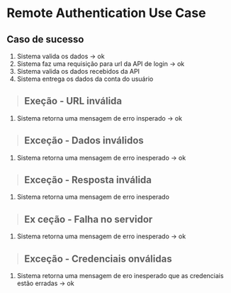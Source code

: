 # Remote Authentication Use Case 


## Caso de sucesso
1. Sistema valida os dados -> ok 
2. Sistema faz uma requisição para url da API de login -> ok
3. Sistema valida os dados recebidos da API
4. Sistema entrega os dados da conta do usuário

> ## Exeção - URL inválida
1.  Sistema retorna uma mensagem de erro insperado -> ok

> ## Exceção - Dados inválidos
1. Sistema retorna uma mensagem de erro inesperado -> ok

> ## Exceção - Resposta inválida 
1. Sistema retorna uma mensagem de erro inesperado 

> ## Ex  ceção - Falha no servidor 
1. Sistema retorna uma mensagem de erro inesperado -> ok

> ## Exceção - Credenciais onválidas 
1. Sistema retorna uma mensagem de ero inesperado que as credenciais estão erradas -> ok


<!--  -->


